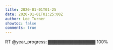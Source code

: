 ```yaml
---
title: 2020-01-01T01-25
date: 2020-01-01T01:25:00Z
author: Lee Turner
showtoc: false
comments: true
---
```


RT @year_progress: ▓▓▓▓▓▓▓▓▓▓▓▓▓▓▓ 100%


